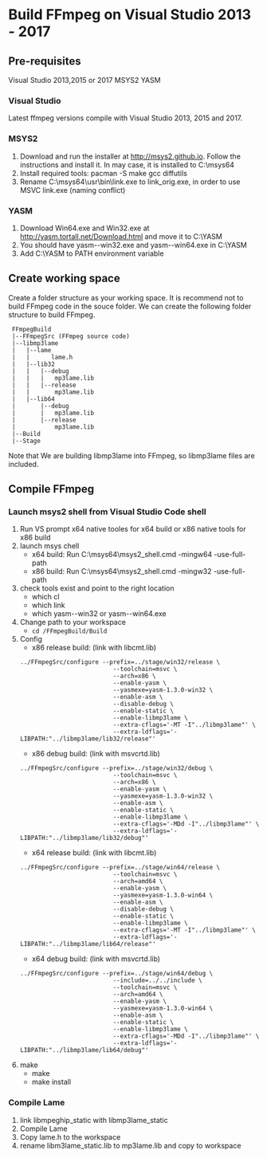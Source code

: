# Build FFmpeg on Visual Studio 2013 - 2017

## Pre-requisites

Visual Studio 2013,2015 or 2017
MSYS2
YASM

### Visual Studio
Latest ffmpeg versions compile with Visual Studio 2013, 2015 and 2017. 

### MSYS2

1. Download and run the installer at http://msys2.github.io. Follow the instructions and install it. In may case, it is installed to C:\msys64
2. Install required tools: pacman -S make gcc diffutils
3. Rename C:\msys64\usr\bin\link.exe to link_orig.exe, in order to use MSVC link.exe (naming conflict)

### YASM

1. Download Win64.exe and Win32.exe at http://yasm.tortall.net/Download.html and move it to C:\YASM
2. You should have yasm-<version>-win32.exe and yasm-<version>-win64.exe in C:\YASM
3. Add C:\YASM to PATH environment variable

## Create working space
Create a folder structure as your working space. It is recommend not to build FFmpeg code in the souce folder. We can create the following folder structure to build FFmpeg. 

```
 FFmpegBuild
 |--FFmpegSrc (FFmpeg source code)
 |--libmp3lame
 |   |--lame
 |   |      lame.h  
 |   |--lib32
 |   |   |--debug
 |   |   |   mp3lame.lib
 |   |   |--release
 |   |       mp3lame.lib
 |   |--lib64
 |       |--debug
 |       |   mp3lame.lib
 |       |--release
 |           mp3lame.lib
 |--Build 
 |--Stage
```
Note that We are building libmp3lame into FFmpeg, so libmp3lame files are included. 

## Compile FFmpeg
### Launch msys2 shell from Visual Studio Code shell
1. Run VS prompt 
   x64 native tooles for x64 build  or x86 native tools for x86 build
2. launch msys chell
    * x64 build:  Run C:\msys64\msys2_shell.cmd -mingw64 -use-full-path  
    * x86 build:  Run C:\msys64\msys2_shell.cmd -mingw32 -use-full-path  
3. check tools exist and point to the right location
    * which cl  
    * which link
    * which yasm-<version>-win32 or yasm-<version>-win64.exe
4. Change path to your workspace
   * ```cd /FFmpegBuild/Build```
5. Config
   * x86 release build: (link with libcmt.lib)
   ```
   ../FFmpegSrc/configure --prefix=../stage/win32/release \
                             --toolchain=msvc \
                             --arch=x86 \
                             --enable-yasm \
                             --yasmexe=yasm-1.3.0-win32 \
                             --enable-asm \
                             --disable-debug \
                             --enable-static \
                             --enable-libmp3lame \
                             --extra-cflags='-MT -I"../libmp3lame"' \
                             --extra-ldflags='-LIBPATH:"../libmp3lame/lib32/release"'
   ```
   * x86 debug build: (link with msvcrtd.lib)
   ```
   ../FFmpegSrc/configure --prefix=../stage/win32/debug \
                             --toolchain=msvc \
                             --arch=x86 \
                             --enable-yasm \
                             --yasmexe=yasm-1.3.0-win32 \
                             --enable-asm \
                             --enable-static \
                             --enable-libmp3lame \
                             --extra-cflags='-MDd -I"../libmp3lame"' \
                             --extra-ldflags='-LIBPATH:"../libmp3lame/lib32/debug"'
   ```
   * x64 release build: (link with libcmt.lib)
   ```
   ../FFmpegSrc/configure --prefix=../stage/win64/release \
                             --toolchain=msvc \
                             --arch=amd64 \
                             --enable-yasm \
                             --yasmexe=yasm-1.3.0-win64 \
                             --enable-asm \
                             --disable-debug \
                             --enable-static \
                             --enable-libmp3lame \
                             --extra-cflags='-MT -I"../libmp3lame"' \
                             --extra-ldflags='-LIBPATH:"../libmp3lame/lib64/release"'
   ```
   * x64 debug build: (link with msvcrtd.lib)   
   ```
   ../FFmpegSrc/configure --prefix=../stage/win64/debug \
                             --include=../../include \
                             --toolchain=msvc \
                             --arch=amd64 \
                             --enable-yasm \
                             --yasmexe=yasm-1.3.0-win64 \
                             --enable-asm \
                             --enable-static \
                             --enable-libmp3lame \
                             --extra-cflags='-MDd -I"../libmp3lame"' \
                             --extra-ldflags='-LIBPATH:"../libmp3lame/lib64/debug"'
   ```
6. make
    * make 
    * make install

   
### Compile Lame
1. link libmpeghip_static with libmp3lame_static
2. Compile Lame
3. Copy lame.h to the workspace
4. rename libm3lame_static.lib to mp3lame.lib and copy to workspace
